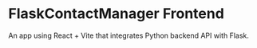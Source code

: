 # FlaskContactManager Frontend

An app using React + Vite that integrates Python backend API with Flask.
